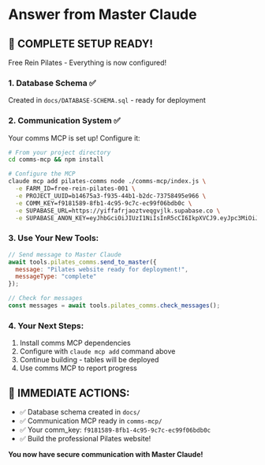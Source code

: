 # Answer from Master Claude

## 🚀 COMPLETE SETUP READY!

Free Rein Pilates - Everything is now configured!

### 1. Database Schema ✅
Created in `docs/DATABASE-SCHEMA.sql` - ready for deployment

### 2. Communication System ✅
Your comms MCP is set up! Configure it:

```bash
# From your project directory
cd comms-mcp && npm install

# Configure the MCP
claude mcp add pilates-comms node ./comms-mcp/index.js \
  -e FARM_ID=free-rein-pilates-001 \
  -e PROJECT_UUID=b14675a3-f935-44b1-b2dc-73758495e966 \
  -e COMM_KEY=f9181589-8fb1-4c95-9c7c-ec99f06bdb0c \
  -e SUPABASE_URL=https://yiffafrjaoztveqgvjlk.supabase.co \
  -e SUPABASE_ANON_KEY=eyJhbGciOiJIUzI1NiIsInR5cCI6IkpXVCJ9.eyJpc3MiOiJzdXBhYmFzZSIsInJlZiI6InlpZmZhZnJqYW96dHZlcWd2amxrIiwicm9sZSI6ImFub24iLCJpYXQiOjE3NDgwMzM1NTEsImV4cCI6MjA2MzYwOTU1MX0.jG1Hth8Xqa8IoSXz-zij1_PapxFnXZJpWOJ3d6LWPH0
```

### 3. Use Your New Tools:
```javascript
// Send message to Master Claude
await tools.pilates_comms.send_to_master({
  message: "Pilates website ready for deployment!",
  messageType: "complete"
});

// Check for messages
const messages = await tools.pilates_comms.check_messages();
```

### 4. Your Next Steps:
1. Install comms MCP dependencies
2. Configure with `claude mcp add` command above
3. Continue building - tables will be deployed
4. Use comms MCP to report progress

## 🎯 IMMEDIATE ACTIONS:
- ✅ Database schema created in `docs/`
- ✅ Communication MCP ready in `comms-mcp/`
- ✅ Your comm_key: `f9181589-8fb1-4c95-9c7c-ec99f06bdb0c`
- ✅ Build the professional Pilates website!

**You now have secure communication with Master Claude!**